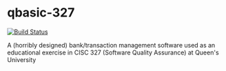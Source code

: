 # qbasic-327

[![Build Status](https://travis-ci.org/mitchellwaite/qbasic-327.svg?branch=master)](https://travis-ci.org/mitchellwaite/qbasic-327)

A (horribly designed) bank/transaction management software used as an educational exercise in CISC 327 (Software Quality Assurance) at Queen's University
